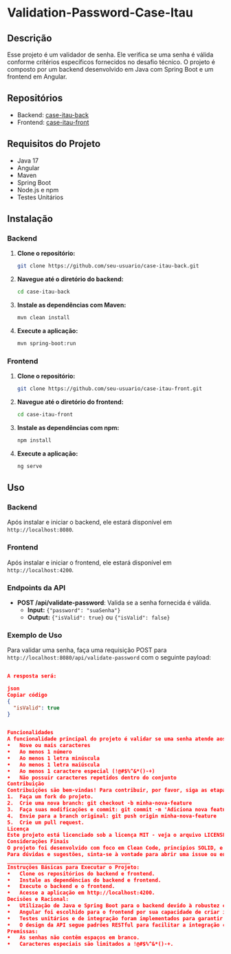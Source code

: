 # Validation-Password-Case-Itau

## Descrição
Esse projeto é um validador de senha. Ele verifica se uma senha é válida conforme critérios específicos fornecidos no desafio técnico. O projeto é composto por um backend desenvolvido em Java com Spring Boot e um frontend em Angular.

## Repositórios
- Backend: [case-itau-back](https://github.com/seu-usuario/case-itau-back)
- Frontend: [case-itau-front](https://github.com/seu-usuario/case-itau-front)

## Requisitos do Projeto
- Java 17
- Angular
- Maven
- Spring Boot
- Node.js e npm
- Testes Unitários

## Instalação
### Backend
1. **Clone o repositório:**
    ```sh
    git clone https://github.com/seu-usuario/case-itau-back.git
    ```
2. **Navegue até o diretório do backend:**
    ```sh
    cd case-itau-back
    ```
3. **Instale as dependências com Maven:**
    ```sh
    mvn clean install
    ```
4. **Execute a aplicação:**
    ```sh
    mvn spring-boot:run
    ```

### Frontend
1. **Clone o repositório:**
    ```sh
    git clone https://github.com/seu-usuario/case-itau-front.git
    ```
2. **Navegue até o diretório do frontend:**
    ```sh
    cd case-itau-front
    ```
3. **Instale as dependências com npm:**
    ```sh
    npm install
    ```
4. **Execute a aplicação:**
    ```sh
    ng serve
    ```

## Uso
### Backend
Após instalar e iniciar o backend, ele estará disponível em `http://localhost:8080`.

### Frontend
Após instalar e iniciar o frontend, ele estará disponível em `http://localhost:4200`.

### Endpoints da API
- **POST /api/validate-password**: Valida se a senha fornecida é válida.
  - **Input:** `{"password": "suaSenha"}`
  - **Output:** `{"isValid": true}` ou `{"isValid": false}`

### Exemplo de Uso
Para validar uma senha, faça uma requisição POST para `http://localhost:8080/api/validate-password` com o seguinte payload:
```json

A resposta será:

json
Copiar código
{
  "isValid": true
}


Funcionalidades
A funcionalidade principal do projeto é validar se uma senha atende aos seguintes critérios:
•	Nove ou mais caracteres
•	Ao menos 1 número
•	Ao menos 1 letra minúscula
•	Ao menos 1 letra maiúscula
•	Ao menos 1 caractere especial (!@#$%^&*()-+)
•	Não possuir caracteres repetidos dentro do conjunto
Contribuição
Contribuições são bem-vindas! Para contribuir, por favor, siga as etapas abaixo:
1.	Faça um fork do projeto.
2.	Crie uma nova branch: git checkout -b minha-nova-feature
3.	Faça suas modificações e commit: git commit -m 'Adiciona nova feature'
4.	Envie para a branch original: git push origin minha-nova-feature
5.	Crie um pull request.
Licença
Este projeto está licenciado sob a licença MIT - veja o arquivo LICENSE para mais detalhes.
Considerações Finais
O projeto foi desenvolvido com foco em Clean Code, princípios SOLID, e boas práticas de desenvolvimento. As decisões de design foram tomadas para garantir a extensibilidade e manutenibilidade do código.
Para dúvidas e sugestões, sinta-se à vontade para abrir uma issue ou entrar em contato.
________________________________________
Instruções Básicas para Executar o Projeto:
•	Clone os repositórios do backend e frontend.
•	Instale as dependências do backend e frontend.
•	Execute o backend e o frontend.
•	Acesse a aplicação em http://localhost:4200.
Decisões e Racional:
•	Utilização de Java e Spring Boot para o backend devido à robustez e familiaridade com a linguagem.
•	Angular foi escolhido para o frontend por sua capacidade de criar interfaces dinâmicas e reativas.
•	Testes unitários e de integração foram implementados para garantir a qualidade do código.
•	O design da API segue padrões RESTful para facilitar a integração com outros sistemas.
Premissas:
•	As senhas não contêm espaços em branco.
•	Caracteres especiais são limitados a !@#$%^&*()-+.
